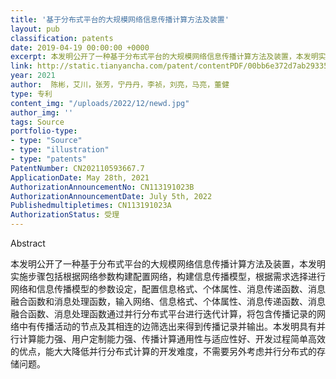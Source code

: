 ```yaml
---
title: '基于分布式平台的大规模网络信息传播计算方法及装置'
layout: pub
classification: patents
date: 2019-04-19 00:00:00 +0000
excerpt: 本发明公开了一种基于分布式平台的大规模网络信息传播计算方法及装置，本发明实施步骤包括根据网络参数构建配置网络，构建信息传播模型，根据需求选择进行网络和信息传播模型的参数设定，配置信息格式、个体属性、消息传递函数、消息融合函数和消息处理函数，输入网络、信息格式、个体属性、消息传递函数、消息融合函数、消息处理函数通过并行分布式平台进行迭代计算，将包含传播记录的网络中有传播活动的节点及其相连的边筛选出来得到传播记录并输出。本发明具有并行计算能力强、用户定制能力强、传播计算通用性与适应性好、开发过程简单高效的优点，能大大降低并行分布式计算的开发难度，不需要另外考虑并行分布式的存储问题。
link: http://static.tianyancha.com/patent/contentPDF/00bb6e372d7ab293351607d3e454aa47.pdf
year: 2021
author:  陈彬，艾川，张芳，宁丹丹，李祯，刘亮，马亮，董健
type: 专利 
content_img: "/uploads/2022/12/newd.jpg"
author_img: ''
tags: Source
portfolio-type: 
- type: "Source"
- type: "illustration"
- type: "patents"
PatentNumber: CN202110593667.7
ApplicationDate: May 28th, 2021
AuthorizationAnnouncementNo: CN113191023B 
AuthorizationAnnouncementDate: July 5th, 2022
Publishedmultipletimes: CN113191023A
AuthorizationStatus: 受理
---
```

Abstract

本发明公开了一种基于分布式平台的大规模网络信息传播计算方法及装置，本发明实施步骤包括根据网络参数构建配置网络，构建信息传播模型，根据需求选择进行网络和信息传播模型的参数设定，配置信息格式、个体属性、消息传递函数、消息融合函数和消息处理函数，输入网络、信息格式、个体属性、消息传递函数、消息融合函数、消息处理函数通过并行分布式平台进行迭代计算，将包含传播记录的网络中有传播活动的节点及其相连的边筛选出来得到传播记录并输出。本发明具有并行计算能力强、用户定制能力强、传播计算通用性与适应性好、开发过程简单高效的优点，能大大降低并行分布式计算的开发难度，不需要另外考虑并行分布式的存储问题。

